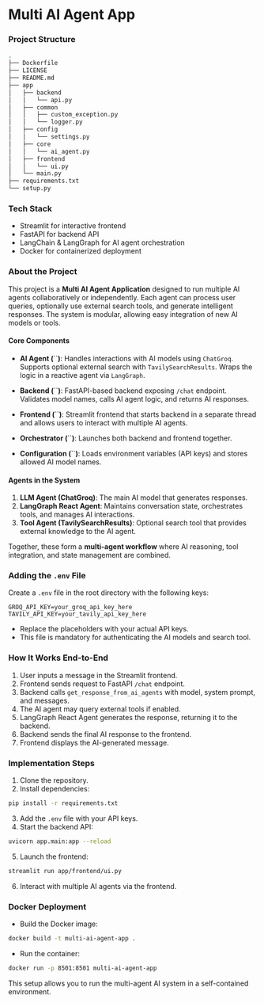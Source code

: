# Multi AI Agent App

### Project Structure

```bash
.
├── Dockerfile
├── LICENSE
├── README.md
├── app
│   ├── backend
│   │   └── api.py
│   ├── common
│   │   ├── custom_exception.py
│   │   └── logger.py
│   ├── config
│   │   └── settings.py
│   ├── core
│   │   └── ai_agent.py
│   ├── frontend
│   │   └── ui.py
│   └── main.py
├── requirements.txt
└── setup.py
```

### Tech Stack

- Streamlit for interactive frontend
- FastAPI for backend API
- LangChain & LangGraph for AI agent orchestration
- Docker for containerized deployment

### About the Project

This project is a **Multi AI Agent Application** designed to run multiple AI agents collaboratively or independently. Each agent can process user queries, optionally use external search tools, and generate intelligent responses. The system is modular, allowing easy integration of new AI models or tools.

#### Core Components

- **AI Agent (**``**)**: Handles interactions with AI models using `ChatGroq`. Supports optional external search with `TavilySearchResults`. Wraps the logic in a reactive agent via `LangGraph`.

- **Backend (**``**)**: FastAPI-based backend exposing `/chat` endpoint. Validates model names, calls AI agent logic, and returns AI responses.

- **Frontend (**``**)**: Streamlit frontend that starts backend in a separate thread and allows users to interact with multiple AI agents.

- **Orchestrator (**``**)**: Launches both backend and frontend together.

- **Configuration (**``**)**: Loads environment variables (API keys) and stores allowed AI model names.

#### Agents in the System

1. **LLM Agent (ChatGroq)**: The main AI model that generates responses.
2. **LangGraph React Agent**: Maintains conversation state, orchestrates tools, and manages AI interactions.
3. **Tool Agent (TavilySearchResults)**: Optional search tool that provides external knowledge to the AI agent.

Together, these form a **multi-agent workflow** where AI reasoning, tool integration, and state management are combined.

### Adding the `.env` File

Create a `.env` file in the root directory with the following keys:

```env
GROQ_API_KEY=your_groq_api_key_here
TAVILY_API_KEY=your_tavily_api_key_here
```

- Replace the placeholders with your actual API keys.
- This file is mandatory for authenticating the AI models and search tool.

### How It Works End-to-End

1. User inputs a message in the Streamlit frontend.
2. Frontend sends request to FastAPI `/chat` endpoint.
3. Backend calls `get_response_from_ai_agents` with model, system prompt, and messages.
4. The AI agent may query external tools if enabled.
5. LangGraph React Agent generates the response, returning it to the backend.
6. Backend sends the final AI response to the frontend.
7. Frontend displays the AI-generated message.

### Implementation Steps

1. Clone the repository.
2. Install dependencies:

```bash
pip install -r requirements.txt
```

3. Add the `.env` file with your API keys.
4. Start the backend API:

```bash
uvicorn app.main:app --reload
```

5. Launch the frontend:

```bash
streamlit run app/frontend/ui.py
```

6. Interact with multiple AI agents via the frontend.

### Docker Deployment

- Build the Docker image:

```bash
docker build -t multi-ai-agent-app .
```

- Run the container:

```bash
docker run -p 8501:8501 multi-ai-agent-app
```

This setup allows you to run the multi-agent AI system in a self-contained environment.

